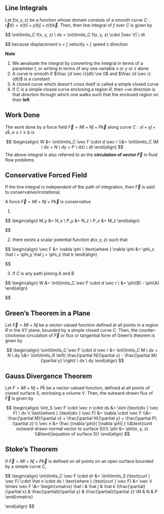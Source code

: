 ## Line Integrals

Let $f(x, y, z)$ be a function whose domain consists of a smooth curve $C: \vec r(t) = x(t) \hat i + y(t) \hat j + z(t) \vec k$. Then, then line integral of $f$ over $C$ is given by

$$
\int\limits_C f(x, y, z) \ ds = \int\limits_C f(x, y, z) \cdot |\vec V| \ dt

$$
because displacement s = $\int$ velocity = $\int$ speed x direction

**Note**

1. We aevaluate the integral by converting the integral in terms of a parameter $t$, or writing in terms of any one variable $x$ or $y$ or $z$ alone
2. A curve is smooth if $\frac {d \vec r}{dt} \ne 0$ and $\frac {d \vec r}{dt}$ is a constant
3. A closed curve which doesn’t cross itself is called a simple closed curve
4. If $C$ is a simple closed curve enclosing a region $R$, then +ve direction is that direction through which one walks such that the enclosed region on their **left**

## Work Done

The work done by a force field $\vec F = M \hat i + N \hat j + P \vec k$ along curve $C: x \hat i + y \hat j + z \hat k, a \le t \le b$ is

$$
\begin{align}
W &= \int\limits_C \vec F \cdot d \vec r \\&= \int\limits_C (M \ dx + N \ dy + P \ dz) \ dt
\end{align}
$$
The above integral is also referred to as the **circulation of vector $\vec F$** in fluid flow problems.

## Conservative Forced Field

If the line integral is independent of the path of integration, then $\vec F$ is said to conservative/irrotational.

A force $\vec F = M \hat i + N \hat j + P \vec k$ is conservative

1. 

$$
   \begin{align}
   M_y &= N_x \\   P_y &= N_z \\   P_x &= M_z
   \end{align}
   

$$
   
2. there exists a scalar potential function $\phi(x, y, z)$ such that
   

$$
   \begin{align}
   \vec F &= \nabla \phi \\   \text{where }
   \nabla \phi &= \phi_x \hat i + \phi_y \hat j + \phi_z \hat k
   \end{align}
   

$$

3. If $C$ is any path joining A and B
   

$$
   \begin{align}
   W &= \int\limits_C \vec F \cdot d \vec r \\   &= \phi(B) - \phi(A)
   \end{align}
   

$$

## Green’s Theorem in a Plane

Let $\vec F = M \hat i + N \hat j$ be a vector-valued function defined at all points in a region $R$ in the $XY$ plane, bounded by a simple closed curve C. Then, the counter-clockwise circulation of $\vec F$ or flux or tangential form of Green’s theorem is given by

$$
\begin{align}
\oint\limits_C \vec F \cdot d \vec r &= \int\limits_C M \ dx + N \ dy \\&= \iint\limits_R 
\left( \frac{\partial N}{\partial x} - \frac{\partial M}{\partial y} \right)
\ dx \ dy
\end{align}
$$

## Gauss Divergence Theorem

Let $F = M \hat i + N \hat j + P \hat k$ be a vector-valued function, defined at all points of closed surface $S$, enclosing a volume $V$. Then, the outward-drawn flux of $\vec F$ is given by

$$
\begin{align}
\iint_S \vec F \cdot \vec n \cdot ds &=
\iiint (\text{div } \vec F) \ dv \\
\text{where }
(\text{div } \vec F) &= \nabla \cdot \vec F \\&= \frac{\partial M}{\partial x} + \frac{\partial N}{\partial y} + \frac{\partial P}{\partial z} \\
\vec n &= \frac {\nabla \phi}{ |\nabla \phi| } \\&\text{(unit outward-drawn normal vector to surface S)}\\
\phi &= \phi(x, y, z) \\&\text{(equation of surface S)}
\end{align}
$$

## Stoke’s Theorem

If $\vec F = M \hat i + N \hat j + P \vec k$ is defined on all points on an open surface bounded by a simple curve $C$,

$$
\begin{align}
\int\limits_C \vec F \cdot dr &=
\iint\limits_S (\text{curl } \vec F) \cdot \hat n \cdot ds \\
\text{where }
(\text{curl } \vec F) &= \vec V \times \vec F \\&= \begin{vmatrix}
\hat i & \hat j & \hat k \\\frac{\partial}{\partial x} & \frac{\partial}{\partial y} & \frac{\partial}{\partial z} \\M & N & P
\end{vmatrix}

\end{align}
$$
